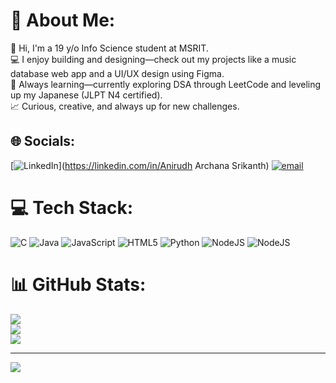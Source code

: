 # 💫 About Me:
👋 Hi, I'm a 19 y/o Info Science student at MSRIT.<br>💻 I enjoy building and designing—check out my projects like a music database web app and a UI/UX design using Figma.<br>🧠 Always learning—currently exploring DSA through LeetCode and leveling up my Japanese (JLPT N4 certified).<br>📈 Curious, creative, and always up for new challenges.


## 🌐 Socials:
[![LinkedIn](https://img.shields.io/badge/LinkedIn-%230077B5.svg?logo=linkedin&logoColor=white)](https://linkedin.com/in/Anirudh Archana Srikanth) [![email](https://img.shields.io/badge/Email-D14836?logo=gmail&logoColor=white)](mailto:anirudh.arch@gmail.com) 

# 💻 Tech Stack:
![C](https://img.shields.io/badge/c-%2300599C.svg?style=for-the-badge&logo=c&logoColor=white) ![Java](https://img.shields.io/badge/java-%23ED8B00.svg?style=for-the-badge&logo=openjdk&logoColor=white) ![JavaScript](https://img.shields.io/badge/javascript-%23323330.svg?style=for-the-badge&logo=javascript&logoColor=%23F7DF1E) ![HTML5](https://img.shields.io/badge/html5-%23E34F26.svg?style=for-the-badge&logo=html5&logoColor=white) ![Python](https://img.shields.io/badge/python-3670A0?style=for-the-badge&logo=python&logoColor=ffdd54) ![NodeJS](https://img.shields.io/badge/node.js-6DA55F?style=for-the-badge&logo=node.js&logoColor=white) ![NodeJS](https://img.shields.io/badge/node.js-6DA55F?style=for-the-badge&logo=node.js&logoColor=white)
# 📊 GitHub Stats:
![](https://github-readme-stats.vercel.app/api?username=Ani2708&theme=dark&hide_border=false&include_all_commits=false&count_private=false)<br/>
![](https://nirzak-streak-stats.vercel.app/?user=Ani2708&theme=dark&hide_border=false)<br/>
![](https://github-readme-stats.vercel.app/api/top-langs/?username=Ani2708&theme=dark&hide_border=false&include_all_commits=false&count_private=false&layout=compact)

---
[![](https://visitcount.itsvg.in/api?id=Ani2708&icon=0&color=0)](https://visitcount.itsvg.in)

<!-- Proudly created with GPRM ( https://gprm.itsvg.in ) -->
